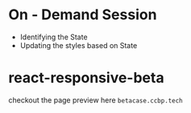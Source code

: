 # On - Demand Session

- Identifying the State
- Updating the styles based on State
# react-responsive-beta
checkout the page preview here `betacase.ccbp.tech`
